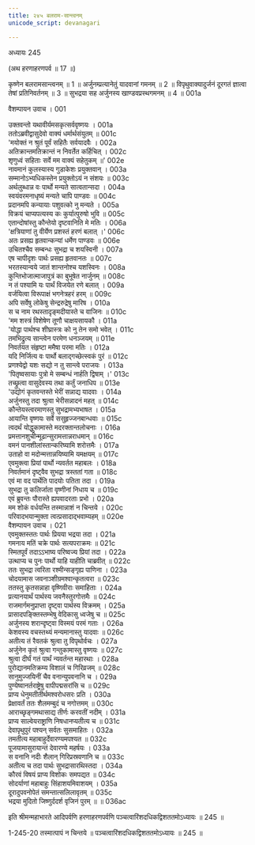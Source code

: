 ```yaml
---
title: २४५ बलराम-सान्त्वनम्
unicode_script: devanagari

---
```



अध्यायः 245

(अथ हरणाहरणपर्व ॥ 17 ॥)

कृष्णेन बलरामसान्त्वनम् ॥ 1 ॥ अर्जुनम्प्रत्यानेतुं यादवानां गमनम् ॥ 2 ॥ विपृथुवाक्यादुर्जनं दूरगतं ज्ञात्वा तेषां प्रतिनिवर्तनम् ॥ 3 ॥ सुभद्रया सह अर्जुनस्य खाण्डवप्रस्थगमनम् ॥ 4 ॥	001a  

वैशम्पायन उवाच ।	001  

उक्तवन्तो यथावीर्यमसकृत्सर्ववृष्णयः ।	001a  
ततोऽब्रवीद्वासुदेवो वाक्यं धर्मार्थसंयुतम् ॥	001c  
\'मयोक्तं न श्रुतं पूर्वं सहितैः सर्वयादवैः ।	002a  
अतिक्रान्तमतिक्रान्तं न निवर्तेत कर्हिचित् ।	002c  
शृणुध्वं सहिताः सर्वे मम वाक्यं सहेतुकम् ॥\'	002e  
नावमानं कुलस्यास्य गुडाकेशः प्रयुक्तवान् ।	003a  
सम्मानोऽभ्यधिकस्तेन प्रयुक्तोऽयं न संशयः ॥	003c  
अर्थलुब्धान्न वः पार्थो मन्यते सात्वतान्सदा ।	004a  
स्वयंवरमनाधृष्यं मन्यते चापि पाण्डवः ॥	004c  
प्रदानमपि कन्यायाः पशुवत्को नु मन्यते ।	005a  
विक्रयं चाप्यपत्यस्य कः कुर्यात्पुरुषो भुवि ॥	005c  
एतान्दोषांस्तु कौन्तेयो दृष्टवानिति मे मतिः ।	006a  
\'क्षत्रियाणां तु वीर्येण प्रशस्तं हरणं बलात् ।\'	006c  
अतः प्रसह्य हृतवान्कन्यां धर्मेण पाण्डवः ॥	006e  
उचितश्चैव सम्बन्धः सुभद्रा च शयस्विनी ।	007a  
एष चापीदृशः पार्थः प्रसह्य हृतवानतः ॥	007c  
भरतस्यान्वये जातं शान्तनोश्च यशस्विनः ।	008a  
कुन्तिभोजात्माजापुत्रं का बुभूषेत नार्जुनम् ॥	008c  
न तं पश्यामि यः पार्थं विजयेत रणे बलात् ।	009a  
वर्जयित्वा विरूपाक्षं भगनेत्रहरं हरम् ॥	009c  
अपि सर्वेषु लोकेषु सेन्द्ररुद्रेषु मारिष ।	010a  
स च नाम रथस्तादृङ्मदीयास्ते च वाजिनः ॥	010c  
\'मम शस्त्रं विशेषेण तूणौ चाक्षयसायकौ ।	011a  
\'योद्धा पार्थश्च शीघ्रास्त्रः को नु तेन समो भवेत् ।	011c  
तमभिद्रुत्य सान्त्वेन परमेण धनञ्जयम् ॥	011e  
निवर्तयत संहृष्टा ममैषा परमा मतिः ।	012a  
यदि निर्जित्य वः पार्थो बलाद्गच्छेत्स्वकं पुरं ॥	012c  
प्रणश्येद्वो यशः सद्यो न तु सान्त्वे पराजयः ।	013a  
\'पितृष्वसायाः पुत्रो मे सम्बन्धं नार्हति द्विषाम् ।\'	013c  
तच्छ्रुत्वा वासुदेवस्य तथा कर्तुं जनाधिप ॥	013e  
\'उद्योगं कृतवन्तस्ते भेरीं सन्नाद्य यादवाः ।	014a  
अर्जुनस्तु तदा श्रुत्वा भेरीसन्नादनं महत् ॥	014c  
कौन्तेयस्त्वरमाणस्तु सुभद्रामभ्यभाषत ।	015a  
आयान्ति वृष्णयः सर्वे ससुहृज्जनबान्धवाः ॥	015c  
त्वदर्थं योद्धुकामास्ते मदरक्तान्तलोचनाः ।	016a  
प्रमत्तानशुचीन्मूढान्सुरामत्तान्नराधमान् ॥	016c  
वमनं पानशीलांस्तान्करिष्यामि शरोत्तमैः ।	017a  
उताहो वा मदोन्मत्तान्नयिष्यामि यमक्षयम् ॥	017c  
एवमुक्त्वा प्रियां पार्थो न्यवर्तत महाबलः ।	018a  
निवर्तमानं दृष्ट्वैव सुभद्रा त्रस्ततां गता ॥	018c  
एवं मा वद पार्थेति पादयोः पतिता तदा ।	019a  
सुभद्रा तु कलिर्जाता वृष्णीनां निधाय च ॥	019c  
एवं ब्रुवन्तः पौरास्ते ह्यपवादरताः प्रभो ।	020a  
मम शोकं वर्धयन्ति तस्मान्नाशं न चिन्तये ।	020c  
परिवादभयान्मुक्ता त्वत्प्रसादाद्भवाम्यहम् ॥	020e  
वैशम्पायन उवाच ।	021  
एवमुक्तस्ततः पार्थः प्रियया भद्रया तदा ।	021a  
गमनाय मतिं चक्रे पार्थः सत्यपराक्रमः ॥	021c  
स्मितपूर्वं तदाऽऽभाष्य परिष्वज्य प्रियां तदा ।	022a  
उत्थाप्य च पुनः पार्थो याहि याहीति चाब्रवीत् ॥	022c  
ततः सुभद्रा त्वरिता रश्मीन्सङ्गृह्य पाणिना ।	023a  
चोदयामास जवनाञ्शीग्रमश्वान्कृतत्वरा ॥	023c  
ततस्तु कृतसन्नाहा वृष्णिवीराः समाहिताः ।	024a  
प्रत्यानयार्थं पार्थस्य जवनैस्तुरगोत्तमैः ॥	024c  
राजमार्गमनुप्राप्ता दृष्ट्वा पार्थस्य विक्रमम् ।	025a  
प्रासादपङ्क्तिस्तम्भेषु वेदिकासु ध्वजेषु च ॥	025c  
अर्जुनस्य शरान्दृष्ट्वा विस्मयं परमं गताः ।	026a  
केशवस्य वचस्तथ्यं मन्यमानास्तु यादवाः ॥	026c  
अतीत्य तं रैवतकं श्रुत्वा तु विपृथोर्वचः ।	027a  
अर्जुनेन कृतं श्रुत्वा गन्तुकामास्तु वृष्णयः ॥	027c  
श्रुत्वा दीर्घं गतं पार्थं न्यवर्तन्त महारथाः ।	028a  
पुरोद्यानमतिक्रम्य विशालं च गिरिव्रजम् ॥	028c  
सानुमुज्जयिनीं चैव वनान्युपवनानि च ।	029a  
पुण्येष्वानर्तराष्ट्रेषु वापीपद्मसरांसि च ॥	029c  
प्राप्य धेनुमतीतीर्थमश्वरोधसरः प्रति ।	030a  
प्रेक्षावर्तं ततः शैलमम्बुदं च नगोत्तमम् ॥	030c  
आराच्छृङ्गमथासाद्य तीर्णः करवतीं नदीम् ।	031a  
प्राप्य साल्वेयराष्ट्राणि निषधानप्यतीत्य च ॥	031c  
देवापृथुपुरं पश्यन् सर्वतः सुसमाहितः ।	032a  
तमतीत्य महाबाहुर्देवारण्यमपश्यत ॥	032c  
पूजयामासुरायान्तं देवारण्ये महर्षयः ।	033a  
स वनानि नदीः शैलान् गिरिप्रस्रवणानि च ॥	033c  
अतीत्य च तदा पार्थः सुभद्रासारथिस्तदा ।	034a  
कौरवं विषयं प्राप्य विशोकः समपद्यत ॥	034c  
सोदर्याणां महाबाहुः सिंहाशयमिवाशयम् ।	035a  
दूरादुपवनोपेतं समन्तात्सलिलावृतम् ॥	035c  
भद्रया मुदितो जिष्णुर्ददर्श वृजिनं पुरम् ॥ ॥	036ac  

इति श्रीमन्महाभारते आदिपर्वणि हरणाहरणपर्वणि पञ्चत्वारिंशदधिकद्विशततमोऽध्यायः ॥ 245 ॥

1-245-20 तस्मात्पापं न चिन्तये ॥ पञ्चत्वारिंशदधिकद्विशततमोऽध्यायः ॥ 245 ॥
